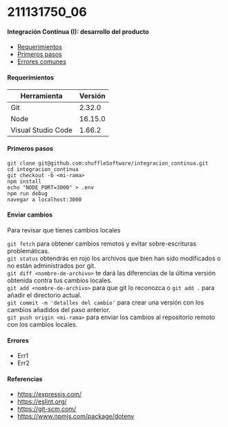 # 211131750_06
####  Integración Continua (I): desarrollo del producto
 - [Requerimientos](#markdown-header-requirements)
 - [Primeros pasos](#markdown-header-getting-started)
 - [Errores comunes](#markdown-header-errores)

#### Requerimientos
| Herramienta | Versión |
| --- | --- |
| Git | 2.32.0 |
| Node | 16.15.0 |
| Visual Studio Code | 1.66.2 |


#### Primeros pasos
```
git clone git@github.com:shuffleSoftware/integracion_continua.git 
cd integracion_continua
git checkout -b <mi-rama>
npm install
echo "NODE_PORT=3000" > .env
npm run debug
navegar a localhost:3000
```

#### Enviar cambios
Para revisar que tienes cambios locales

`git fetch` para obtener cambios remotos y evitar sobre-escrituras problemáticas.  
`git status` obtendrás en rojo los archivos que bien han sido modificados o no están administrados por git.  
`git diff <nombre-de-archivo>` te dará las diferencias de la última versión obtenida contra tus cambios locales.  
`git add <nombre-de-archivo>` para que git lo reconozca o `git add .` para añadir el directorio actual.  
`git commit -m 'detalles del cambio'` para crear una versión con los cambios añadidos del paso anterior.  
`git push origin <mi-rama>` para enviar los cambios al repositorio remoto con los cambios locales.  

#### Errores
- Err1
- Err2

#### Referencias
 - https://expressjs.com/
 - https://eslint.org/
 - https://git-scm.com/
 - https://www.npmjs.com/package/dotenv

